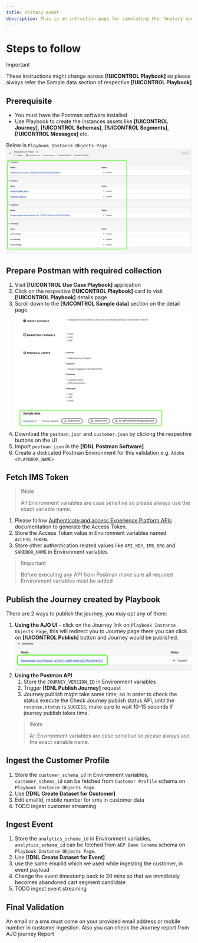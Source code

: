 ```yaml
---
title: Unitary event
description: This is an intruction page for simulating the `Unitary event` type of Journey validation.
---
```


# Steps to follow

>[!IMPORTANT]
>
>These instructions might change across **[!UICONTROL Playbook]** so please always refer the Sample data section of respective **[!UICONTROL Playbook]** 

## Prerequisite

* You must have the Postman software installed
* Use Playbook to create the instances assets like **[!UICONTROL Journey]**, **[!UICONTROL Schemas]**, **[!UICONTROL Segments]**, **[!UICONTROL Messages]** etc.

Below is `Playbook Instance Objects Page`
![Playbook Instance Objects Page](../assets/instance-objects.png)


## Prepare Postman with required collection

1. Visit **[!UICONTROL Use Case Playbook]** application
2. Click on the respective **[!UICONTROL Playbook]** card to visit **[!UICONTROL Playbook]** details page
3. Scroll down to the **[!UICONTROL Sample data]** section on the detail page
![Sample data section](../assets/sample-data-section.png)
4. Download the `postman.json` and `customer.json` by clicking the respective buttons on the UI
5. Import `postman.json` in the **[!DNL Postman Software]**
6. Create a dedicated Postman Environment for this validation e.g. `Adobe <PLAYBOOK_NAME>`

## Fetch IMS Token

>!Note
>
>All Environment variables are case sensitive so please always use the exact variable name.
1. Please follow [Authenticate and access Experience Platform APIs](https://experienceleague.adobe.com/docs/experience-platform/landing/platform-apis/api-authentication.html) documentation to generate the Access Token.
2. Store the Access Token value in Environment variables named `ACCESS_TOKEN`.
3. Store other authentication related values like `API_KEY`, `IMS_ORG` and `SANDBOX_NAME` in Environment variables
>!Important
>
>Before executing any API from Postman make sure all required Environment variables must be added

## Publish the Journey created by Playbook

There are 2 ways to publish the journey, you may opt any of them:
1. **Using the AJO UI** - click on the Journey link on `Playbook Instance Objects Page`, this will redirect you to Journey page there you can click on **[!UICONTROL Publish]** button and Journey would be published.
![Journey Object](../assets/journey-object.png)
2. **Using the Postman API**
    1. Store the `JOURNEY_VERSION_ID` in Environment variables
    2. Trigger **[!DNL Publish Journey]** request 
    3. Journey publish might take some time, so in order to check the status execute the Check Journey publish status API, until the `resonse.status` is `SUCCESS`, make sure to wait 10-15 seconds if journey publish takes time.
    >!Note
    >
    >All Environment variables are case sensitive so please always use the exact variable name.

## Ingest the Customer Profile

1. Store the `customer_schema_id` in Environment variables, `customer_schema_id` can be fetched from `Customer Profile` schema on `Playbook Instance Objects Page`.
2. Use **[!DNL Create Dataset for Customer]** 
3. Edit emailId, mobile number for sms in customer data
4. TODO ingest customer streaming

## Ingest Event

1. Store the `analytics_schema_id` in Environment variables, `analytics_schema_id` can be fetched from `AEP Demo Schema` schema on `Playbook Instance Objects Page`.
2. Use **[!DNL Create Dataset for Event]** 
3. use the same emailId which we used while ingesting the customer, in event payload
4. Change the event timestamp back to 30 mins so that we immdiately becomes abandoned cart segment candidate
5. TODO ingest event streaming

## Final Validation

An email or a sms must come on your provided email address or mobile number in customer ingestion.
Also you can check the Journey report from AJO journey Report
